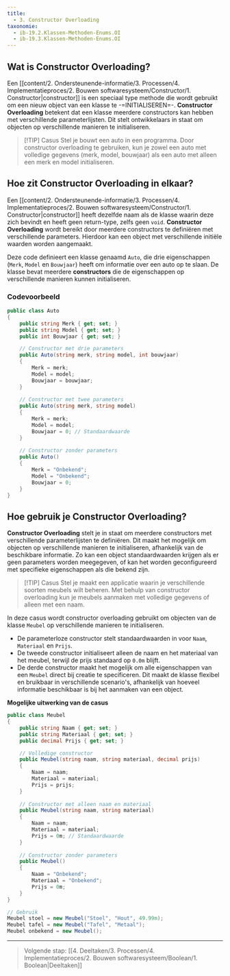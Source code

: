 ```yaml
---
title:
  - 3. Constructor Overloading
taxonomie:
  - ib-19.2.Klassen-Methoden-Enums.OI
  - ib-19.3.Klassen-Methoden-Enums.OI
---
```


## Wat is Constructor Overloading?
Een [[content/2. Ondersteunende-informatie/3. Processen/4. Implementatieproces/2. Bouwen softwaresysteem/Constructor/1. Constructor|constructor]] is een speciaal type methode die wordt gebruikt om een nieuw object van een klasse te -=INITIALISEREN=-. **Constructor Overloading** betekent dat een klasse meerdere constructors kan hebben met verschillende parameterlijsten. Dit stelt ontwikkelaars in staat om objecten op verschillende manieren te initialiseren.

> [!TIP] Casus
>  Stel je bouwt een auto in een programma. Door constructor overloading te gebruiken, kun je zowel een auto met volledige gegevens (merk, model, bouwjaar) als een auto met alleen een merk en model initialiseren.

## Hoe zit Constructor Overloading in elkaar?
Een [[content/2. Ondersteunende-informatie/3. Processen/4. Implementatieproces/2. Bouwen softwaresysteem/Constructor/1. Constructor|constructor]] heeft dezelfde naam als de klasse waarin deze zich bevindt en heeft geen return-type, zelfs geen `void`. **Constructor Overloading** wordt bereikt door meerdere constructors te definiëren met verschillende parameters. Hierdoor kan een object met verschillende initiële waarden worden aangemaakt.

Deze code definieert een klasse genaamd `Auto`, die drie eigenschappen (`Merk`, `Model` en `Bouwjaar`) heeft om informatie over een auto op te slaan. De klasse bevat meerdere **constructors** die de eigenschappen op verschillende manieren kunnen initialiseren.

### Codevoorbeeld
```C#
public class Auto
{
    public string Merk { get; set; }
    public string Model { get; set; }
    public int Bouwjaar { get; set; }

    // Constructor met drie parameters
    public Auto(string merk, string model, int bouwjaar)
    {
        Merk = merk;
        Model = model;
        Bouwjaar = bouwjaar;
    }
    
    // Constructor met twee parameters
    public Auto(string merk, string model)
    {
        Merk = merk;
        Model = model;
        Bouwjaar = 0; // Standaardwaarde
    }
    
    // Constructor zonder parameters
    public Auto()
    {
        Merk = "Onbekend";
        Model = "Onbekend";
        Bouwjaar = 0;
    }
}
```

## Hoe gebruik je Constructor Overloading?
**Constructor Overloading** stelt je in staat om meerdere constructors met verschillende parameterlijsten te definiëren. Dit maakt het mogelijk om objecten op verschillende manieren te initialiseren, afhankelijk van de beschikbare informatie. Zo kan een object standaardwaarden krijgen als er geen parameters worden meegegeven, of kan het worden geconfigureerd met specifieke eigenschappen als die bekend zijn.

> [!TIP] Casus
> Stel je maakt een applicatie waarin je verschillende soorten meubels wilt beheren. Met behulp van constructor overloading kun je meubels aanmaken met volledige gegevens of alleen met een naam.

In deze casus wordt constructor overloading gebruikt om objecten van de klasse `Meubel` op verschillende manieren te initialiseren.
- De parameterloze constructor stelt standaardwaarden in voor `Naam`, `Materiaal` en `Prijs`.
- De tweede constructor initialiseert alleen de naam en het materiaal van het meubel, terwijl de prijs standaard op `0.0m` blijft.
- De derde constructor maakt het mogelijk om alle eigenschappen van een `Meubel` direct bij creatie te specificeren.
Dit maakt de klasse flexibel en bruikbaar in verschillende scenario's, afhankelijk van hoeveel informatie beschikbaar is bij het aanmaken van een object.

**Mogelijke uitwerking van de casus**
```C#
public class Meubel
{
    public string Naam { get; set; }
    public string Materiaal { get; set; }
    public decimal Prijs { get; set; }

    // Volledige constructor
    public Meubel(string naam, string materiaal, decimal prijs)
    {
        Naam = naam;
        Materiaal = materiaal;
        Prijs = prijs;
    }
    
    // Constructor met alleen naam en materiaal
    public Meubel(string naam, string materiaal)
    {
        Naam = naam;
        Materiaal = materiaal;
        Prijs = 0m; // Standaardwaarde
    }
    
    // Constructor zonder parameters
    public Meubel()
    {
        Naam = "Onbekend";
        Materiaal = "Onbekend";
        Prijs = 0m;
    }
}

// Gebruik
Meubel stoel = new Meubel("Stoel", "Hout", 49.99m);
Meubel tafel = new Meubel("Tafel", "Metaal");
Meubel onbekend = new Meubel();
```

---

> Volgende stap: [[4. Deeltaken/3. Processen/4. Implementatieproces/2. Bouwen softwaresysteem/Boolean/1. Boolean|Deeltaken]] 